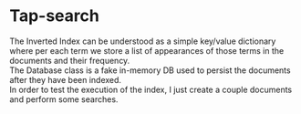 # Tap-search
The Inverted Index can be understood as a simple key/value dictionary where per each term we store a list of appearances of those terms in the documents and their frequency.<br>
The Database class is a fake in-memory DB used to persist the documents after they have been indexed.<br>
In order to test the execution of the index, I just create a couple documents and perform some searches.<br>
